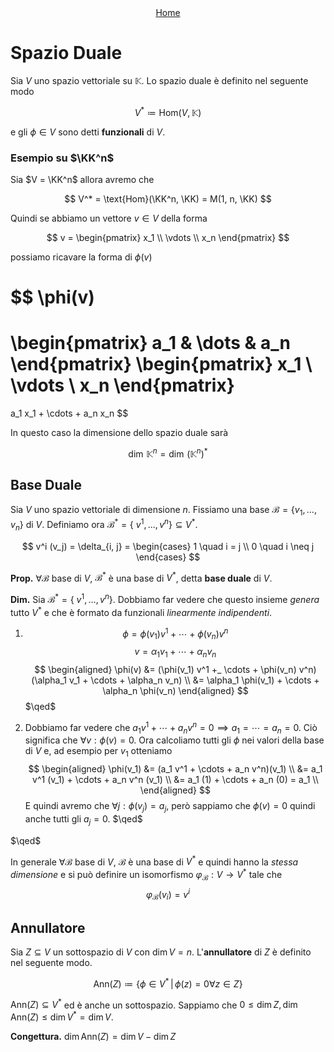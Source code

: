 
<center>
	<a href="./index.html">Home</a>
</center>

# Spazio Duale

Sia $V$ uno spazio vettoriale su $\mathbb{K}$. Lo spazio duale è definito nel seguente modo

$$
V^* \coloneqq \text{Hom}(V, \mathbb{K})
$$

e gli $\phi \in V$ sono detti **funzionali** di $V$.

### Esempio su $\KK^n$

Sia $V = \KK^n$ allora avremo che 

$$
V^* = \text{Hom}(\KK^n, \KK) = M(1, n, \KK)
$$

Quindi se abbiamo un vettore $v \in V$ della forma

$$
v = \begin{pmatrix} x_1 \\ \vdots \\ x_n \end{pmatrix}
$$

possiamo ricavare la forma di $\phi(v)$

$$
\phi(v) 
= 
\begin{pmatrix} a_1 & \dots & a_n \end{pmatrix}
\begin{pmatrix} x_1 \\ \vdots \\ x_n \end{pmatrix} 
=
a_1 x_1 + \cdots + a_n x_n
$$

In questo caso la dimensione dello spazio duale sarà

$$
\dim \, \mathbb{K}^n = \dim \, (\mathbb{K}^n)^*
$$

## Base Duale

Sia $V$ uno spazio vettoriale di dimensione $n$. Fissiamo una base $\mathscr{B} = \left\{v_1, ..., v_n\right\}$ di $V$. Definiamo ora $\mathscr{B}^* = \left\{\ v^1, ..., v^n \right\} \subseteq V^*$.

$$
v^i (v_j) 
= \delta_{i, j} 
= \begin{cases} 1 \quad i = j \\ 0 \quad i \neq j \end{cases}
$$

**Prop.** $\forall \mathscr{B}$ base di $V$, $\mathscr{B}^*$ è una base di $V^*$, detta **base duale** di $V$.

**Dim.** Sia $\mathscr{B}^* = \left\{\ v^1, \dots, v^n \right\}$. Dobbiamo far vedere che questo insieme _genera_ tutto $V^*$ e che è formato da funzionali _linearmente indipendenti_.

1. $$\phi = \phi(v_1) v^1 + \cdots + \phi(v_n) v^n$$
	$$v=\alpha_1 v_1 + \cdots + \alpha_n v_n$$
	$$
	\begin{aligned} \phi(v) 
	&= (\phi(v_1) v^1 +_ \cdots + \phi(v_n) v^n)(\alpha_1 v_1 + \cdots + \alpha_n v_n) \\
	&= \alpha_1 \phi(v_1) + \cdots + \alpha_n \phi(v_n)
	\end{aligned}
	$$
	$\qed$

2. Dobbiamo far vedere che $a_1 v^1 + \cdots + a_n v^n = 0 \implies a_1 = \cdots = a_n = 0$. Ciò significa che $\forall v: \phi(v) = 0$. Ora calcoliamo tutti gli $\phi$ nei valori della base di $V$ e, ad esempio per $v_1$ otteniamo
	$$
	\begin{aligned} 
	\phi(v_1)
	&= (a_1 v^1 + \cdots + a_n v^n)(v_1) \\
	&= a_1 v^1 (v_1) + \cdots + a_n v^n (v_1) \\
	&= a_1 (1) + \cdots + a_n (0) = a_1 \\
	\end{aligned}
	$$
	E quindi avremo che $\forall j : \phi(v_j) = a_j$, però sappiamo che $\phi(v) = 0$ quindi anche tutti gli $a_j = 0$.
	$\qed$

$\qed$

In generale $\forall \mathscr{B}$ base di $V$, $\mathscr{B}$ è una base di $V^*$ e quindi hanno la _stessa dimensione_ e si può definire un isomorfismo $\varphi_\mathscr{B} : V \to V^*$ tale che $$ \varphi_\mathscr{B} (v_i) = v^i $$

## Annullatore

Sia $Z \subseteq V$ un sottospazio di $V$ con $\dim V = n$. L'**annullatore** di $Z$ è definito nel seguente modo.

$$
\text{Ann}(Z) \coloneqq 
\left\{ \phi \in V^* \, | \, \phi(z)=0 \forall z \in Z \right\}
$$

$\text{Ann}(Z) \subseteq V^*$ ed è anche un sottospazio. Sappiamo che $0 \leq \dim Z, \dim \text{Ann}(Z) \leq \dim V^* = \dim V$.

**Congettura.** $\dim \text{Ann}(Z) = \dim V - \dim Z$

<script>
	// Moves the view to the bottom for fast checking the last things written.
	setTimeout(() => scrollTo(0, 10000), 500);
</script>